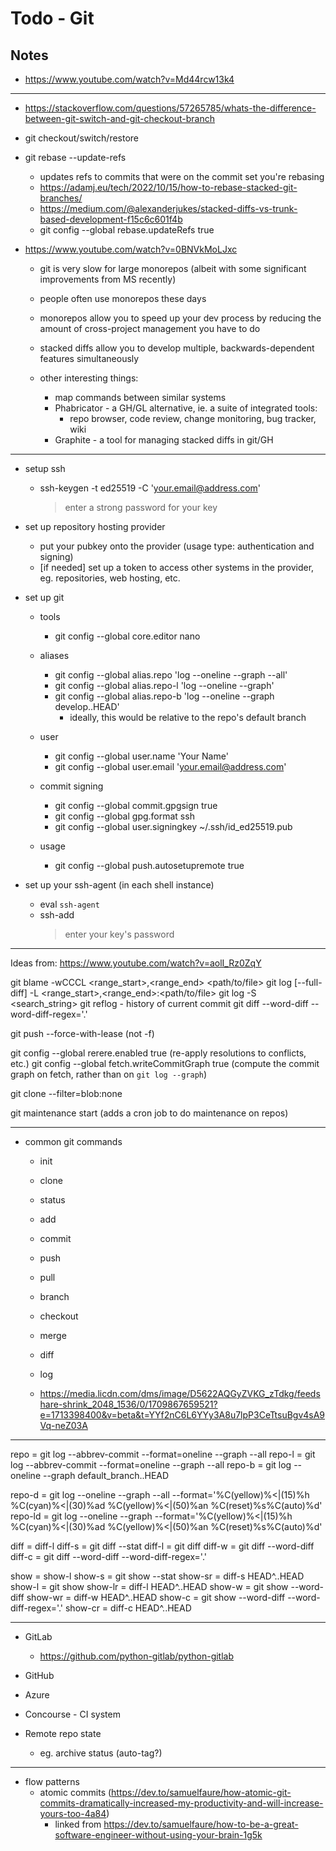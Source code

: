 # Todo - Git

## Notes

- https://www.youtube.com/watch?v=Md44rcw13k4

---

- https://stackoverflow.com/questions/57265785/whats-the-difference-between-git-switch-and-git-checkout-branch
- git checkout/switch/restore

- git rebase --update-refs
  - updates refs to commits that were on the commit set you're rebasing
  - https://adamj.eu/tech/2022/10/15/how-to-rebase-stacked-git-branches/
  - https://medium.com/@alexanderjukes/stacked-diffs-vs-trunk-based-development-f15c6c601f4b
  - git config --global rebase.updateRefs true

- https://www.youtube.com/watch?v=0BNVkMoLJxc
  - git is very slow for large monorepos (albeit with some significant improvements from MS recently)
  - people often use monorepos these days
  - monorepos allow you to speed up your dev process by reducing the amount of cross-project management you have to do
  - stacked diffs allow you to develop multiple, backwards-dependent features simultaneously

  - other interesting things:
    - map commands between similar systems
    - Phabricator - a GH/GL alternative, ie. a suite of integrated tools:
      - repo browser, code review, change monitoring, bug tracker, wiki
    - Graphite - a tool for managing stacked diffs in git/GH

---

- setup ssh
  - ssh-keygen -t ed25519 -C 'your.email@address.com'
    > enter a strong password for your key

- set up repository hosting provider
  - put your pubkey onto the provider (usage type: authentication and signing)
  - [if needed] set up a token to access other systems in the provider, eg. repositories, web hosting, etc.

- set up git
  - tools
    - git config --global core.editor nano

  - aliases
    - git config --global alias.repo 'log --oneline --graph --all'
    - git config --global alias.repo-l 'log --oneline --graph'
    - git config --global alias.repo-b 'log --oneline --graph develop..HEAD'
      - ideally, this would be relative to the repo's default branch

  - user
    - git config --global user.name 'Your Name'
    - git config --global user.email 'your.email@address.com'

  - commit signing
    - git config --global commit.gpgsign true
    - git config --global gpg.format ssh
    - git config --global user.signingkey ~/.ssh/id_ed25519.pub

  - usage
    - git config --global push.autosetupremote true

- set up your ssh-agent (in each shell instance)
  - eval `ssh-agent`
  - ssh-add
    > enter your key's password

---

Ideas from: https://www.youtube.com/watch?v=aolI_Rz0ZqY

git blame -wCCCL <range_start>,<range_end> <path/to/file>
git log [--full-diff] -L <range_start>,<range_end>:<path/to/file>
git log -S <search_string>
git reflog - history of current commit
git diff --word-diff --word-diff-regex='.'

git push --force-with-lease (not -f)

git config --global rerere.enabled true (re-apply resolutions to conflicts, etc.)
git config --global fetch.writeCommitGraph true (compute the commit graph on fetch, rather than on `git log --graph`)

git clone --filter=blob:none

git maintenance start (adds a cron job to do maintenance on repos)

---

- common git commands
  - init
  - clone
  - status
  - add
  - commit
  - push
  - pull
  - branch
  - checkout
  - merge
  - diff
  - log

  - https://media.licdn.com/dms/image/D5622AQGyZVKG_zTdkg/feedshare-shrink_2048_1536/0/1709867659521?e=1713398400&v=beta&t=YYf2nC6L6YYy3A8u7lpP3CeTtsuBgv4sA9Vq-neZ03A

---

repo = git log --abbrev-commit --format=oneline --graph --all
repo-l = git log --abbrev-commit --format=oneline --graph --all
repo-b = git log --oneline --graph default_branch..HEAD

repo-d = git log --oneline --graph --all --format='%C(yellow)%<|(15)%h %C(cyan)%<|(30)%ad %C(yellow)%<|(50)%an %C(reset)%s%C(auto)%d'
repo-ld = git log --oneline --graph --format='%C(yellow)%<|(15)%h %C(cyan)%<|(30)%ad %C(yellow)%<|(50)%an %C(reset)%s%C(auto)%d'

diff = diff-l
diff-s = git diff --stat
diff-l = git diff
diff-w = git diff --word-diff
diff-c = git diff --word-diff --word-diff-regex='.'

show = show-l
show-s = git show --stat
show-sr = diff-s HEAD^..HEAD
show-l = git show
show-lr = diff-l HEAD^..HEAD
show-w = git show --word-diff
show-wr = diff-w HEAD^..HEAD
show-c = git show --word-diff --word-diff-regex='.'
show-cr = diff-c HEAD^..HEAD

---

- GitLab
  - https://github.com/python-gitlab/python-gitlab

- GitHub
- Azure
- Concourse - CI system

- Remote repo state
  - eg. archive status (auto-tag?)

---

- flow patterns
  - atomic commits (https://dev.to/samuelfaure/how-atomic-git-commits-dramatically-increased-my-productivity-and-will-increase-yours-too-4a84)
    - linked from https://dev.to/samuelfaure/how-to-be-a-great-software-engineer-without-using-your-brain-1g5k
